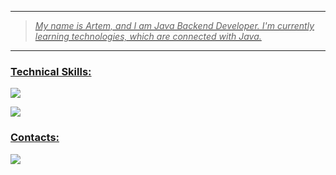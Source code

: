<div>
  <a href="https://github.com/Nightingaale">
  <img src ="https://user-images.githubusercontent.com/74038190/225813708-98b745f2-7d22-48cf-9150-083f1b00d6c9.gif" alt = ""/>    
</div>

<hr>

> <p>
>   <i>
>    My name is Artem, and I am Java Backend Developer. I'm currently learning technologies, which are connected with Java.    
>   </i>
> </p>

<hr>

### <p align="left">Technical Skills:</p>  

<p align="left">
    <img src="https://skillicons.dev/icons?i=java,maven,gradle,hibernate,spring,postman,jenkins"/>
</p>

<p align="left">
    <img src="https://skillicons.dev/icons?i=postgresql,mongodb,redis,docker,git,bash"/>
</p>

### <h3 align = "left">Contacts:</h3>
 <p align="left">
    <img src="https://skillicons.dev/icons?i=discord,gmail,linkedin"/>
 </p>
</div>
